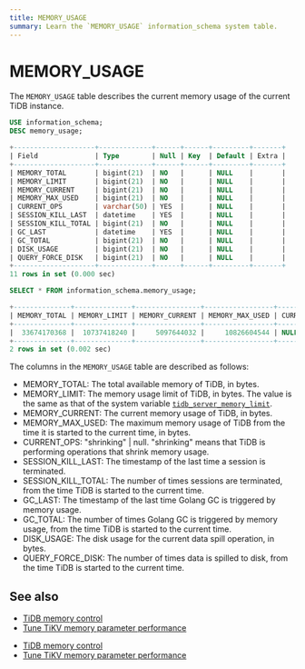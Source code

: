```yaml
---
title: MEMORY_USAGE
summary: Learn the `MEMORY_USAGE` information_schema system table.
---
```


# MEMORY_USAGE

The `MEMORY_USAGE` table describes the current memory usage of the current TiDB instance.

```sql
USE information_schema;
DESC memory_usage;
```

```sql
+--------------------+-------------+------+------+---------+-------+
| Field              | Type        | Null | Key  | Default | Extra |
+--------------------+-------------+------+------+---------+-------+
| MEMORY_TOTAL       | bigint(21)  | NO   |      | NULL    |       |
| MEMORY_LIMIT       | bigint(21)  | NO   |      | NULL    |       |
| MEMORY_CURRENT     | bigint(21)  | NO   |      | NULL    |       |
| MEMORY_MAX_USED    | bigint(21)  | NO   |      | NULL    |       |
| CURRENT_OPS        | varchar(50) | YES  |      | NULL    |       |
| SESSION_KILL_LAST  | datetime    | YES  |      | NULL    |       |
| SESSION_KILL_TOTAL | bigint(21)  | NO   |      | NULL    |       |
| GC_LAST            | datetime    | YES  |      | NULL    |       |
| GC_TOTAL           | bigint(21)  | NO   |      | NULL    |       |
| DISK_USAGE         | bigint(21)  | NO   |      | NULL    |       |
| QUERY_FORCE_DISK   | bigint(21)  | NO   |      | NULL    |       |
+--------------------+-------------+------+------+---------+-------+
11 rows in set (0.000 sec)
```


```sql
SELECT * FROM information_schema.memory_usage;
```

```sql
+--------------+--------------+----------------+-----------------+-------------+---------------------+--------------------+---------------------+----------+------------+------------------+
| MEMORY_TOTAL | MEMORY_LIMIT | MEMORY_CURRENT | MEMORY_MAX_USED | CURRENT_OPS | SESSION_KILL_LAST   | SESSION_KILL_TOTAL | GC_LAST             | GC_TOTAL | DISK_USAGE | QUERY_FORCE_DISK |
+--------------+--------------+----------------+-----------------+-------------+---------------------+--------------------+---------------------+----------+------------+------------------+
|  33674170368 |  10737418240 |     5097644032 |     10826604544 | NULL        | 2022-10-17 22:47:47 |                  1 | 2022-10-17 22:47:47 |       20 |          0 |                0 |
+--------------+--------------+----------------+-----------------+-------------+---------------------+--------------------+---------------------+----------+------------+------------------+
2 rows in set (0.002 sec)
```

The columns in the `MEMORY_USAGE` table are described as follows:

* MEMORY_TOTAL: The total available memory of TiDB, in bytes.
* MEMORY_LIMIT: The memory usage limit of TiDB, in bytes. The value is the same as that of the system variable [`tidb_server_memory_limit`](/system-variables.md#tidb_server_memory_limit-new-in-v640).
* MEMORY_CURRENT: The current memory usage of TiDB, in bytes.
* MEMORY_MAX_USED: The maximum memory usage of TiDB from the time it is started to the current time, in bytes.
* CURRENT_OPS: "shrinking" | null. "shrinking" means that TiDB is performing operations that shrink memory usage.
* SESSION_KILL_LAST: The timestamp of the last time a session is terminated.
* SESSION_KILL_TOTAL: The number of times sessions are terminated, from the time TiDB is started to the current time.
* GC_LAST: The timestamp of the last time Golang GC is triggered by memory usage.
* GC_TOTAL: The number of times Golang GC is triggered by memory usage, from the time TiDB is started to the current time.
* DISK_USAGE: The disk usage for the current data spill operation, in bytes.
* QUERY_FORCE_DISK: The number of times data is spilled to disk, from the time TiDB is started to the current time.

## See also

<CustomContent platform="tidb">

- [TiDB memory control](/configure-memory-usage.md)
- [Tune TiKV memory parameter performance](/tune-tikv-memory-performance.md)

</CustomContent>

<CustomContent platform="tidb-cloud">

- [TiDB memory control](https://docs.pingcap.com/tidb/stable/configure-memory-usage)
- [Tune TiKV memory parameter performance](https://docs.pingcap.com/tidb/stable/tune-tikv-memory-performance)

</CustomContent>